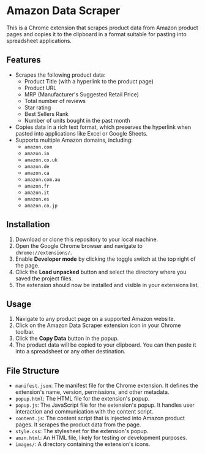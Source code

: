 # Amazon Data Scraper

This is a Chrome extension that scrapes product data from Amazon product pages and copies it to the clipboard in a format suitable for pasting into spreadsheet applications.

## Features

*   Scrapes the following product data:
    *   Product Title (with a hyperlink to the product page)
    *   Product URL
    *   MRP (Manufacturer's Suggested Retail Price)
    *   Total number of reviews
    *   Star rating
    *   Best Sellers Rank
    *   Number of units bought in the past month
*   Copies data in a rich text format, which preserves the hyperlink when pasted into applications like Excel or Google Sheets.
*   Supports multiple Amazon domains, including:
    *   `amazon.com`
    *   `amazon.in`
    *   `amazon.co.uk`
    *   `amazon.de`
    *   `amazon.ca`
    *   `amazon.com.au`
    *   `amazon.fr`
    *   `amazon.it`
    *   `amazon.es`
    *   `amazon.co.jp`

## Installation

1.  Download or clone this repository to your local machine.
2.  Open the Google Chrome browser and navigate to `chrome://extensions/`.
3.  Enable **Developer mode** by clicking the toggle switch at the top right of the page.
4.  Click the **Load unpacked** button and select the directory where you saved the project files.
5.  The extension should now be installed and visible in your extensions list.

## Usage

1.  Navigate to any product page on a supported Amazon website.
2.  Click on the Amazon Data Scraper extension icon in your Chrome toolbar.
3.  Click the **Copy Data** button in the popup.
4.  The product data will be copied to your clipboard. You can then paste it into a spreadsheet or any other destination.

## File Structure

*   `manifest.json`: The manifest file for the Chrome extension. It defines the extension's name, version, permissions, and other metadata.
*   `popup.html`: The HTML file for the extension's popup.
*   `popup.js`: The JavaScript file for the extension's popup. It handles user interaction and communication with the content script.
*   `content.js`: The content script that is injected into Amazon product pages. It scrapes the product data from the page.
*   `style.css`: The stylesheet for the extension's popup.
*   `amzn.html`: An HTML file, likely for testing or development purposes.
*   `images/`: A directory containing the extension's icons.
